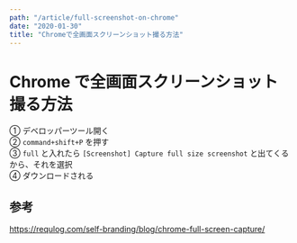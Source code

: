 ```yaml
---
path: "/article/full-screenshot-on-chrome"
date: "2020-01-30"
title: "Chromeで全画面スクリーンショット撮る方法"
---
```


# Chrome で全画面スクリーンショット撮る方法

① デベロッパーツール開く  
② `command+shift+P` を押す  
③ `full` と入れたら `[Screenshot] Capture full size screenshot` と出てくるから、それを選択  
④ ダウンロードされる

## 参考

https://requlog.com/self-branding/blog/chrome-full-screen-capture/
